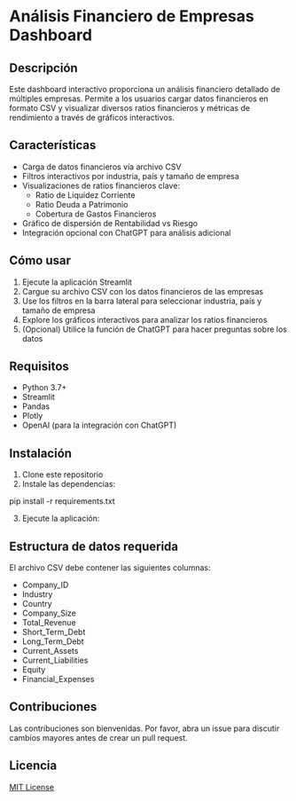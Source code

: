 # Análisis Financiero de Empresas Dashboard

## Descripción
Este dashboard interactivo proporciona un análisis financiero detallado de múltiples empresas. Permite a los usuarios cargar datos financieros en formato CSV y visualizar diversos ratios financieros y métricas de rendimiento a través de gráficos interactivos.

## Características
- Carga de datos financieros vía archivo CSV
- Filtros interactivos por industria, país y tamaño de empresa
- Visualizaciones de ratios financieros clave:
  - Ratio de Liquidez Corriente
  - Ratio Deuda a Patrimonio
  - Cobertura de Gastos Financieros
- Gráfico de dispersión de Rentabilidad vs Riesgo
- Integración opcional con ChatGPT para análisis adicional

## Cómo usar
1. Ejecute la aplicación Streamlit
2. Cargue su archivo CSV con los datos financieros de las empresas
3. Use los filtros en la barra lateral para seleccionar industria, país y tamaño de empresa
4. Explore los gráficos interactivos para analizar los ratios financieros
5. (Opcional) Utilice la función de ChatGPT para hacer preguntas sobre los datos

## Requisitos
- Python 3.7+
- Streamlit
- Pandas
- Plotly
- OpenAI (para la integración con ChatGPT)

## Instalación
1. Clone este repositorio
2. Instale las dependencias:

pip install -r requirements.txt

3. Ejecute la aplicación:


## Estructura de datos requerida
El archivo CSV debe contener las siguientes columnas:
- Company_ID
- Industry
- Country
- Company_Size
- Total_Revenue
- Short_Term_Debt
- Long_Term_Debt
- Current_Assets
- Current_Liabilities
- Equity
- Financial_Expenses

## Contribuciones
Las contribuciones son bienvenidas. Por favor, abra un issue para discutir cambios mayores antes de crear un pull request.

## Licencia
[MIT License](https://opensource.org/licenses/MIT)